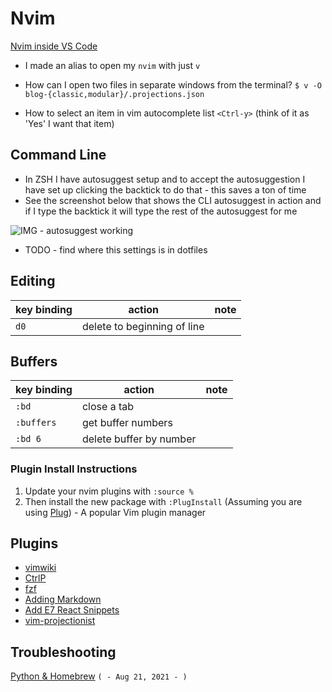 # Nvim
[Nvim inside VS Code](nvim-inside-vscode.md)

* I made an alias to open my `nvim` with just `v`
* How can I open two files in separate windows from the terminal?
`$ v -O blog-{classic,modular}/.projections.json`

* How to select an item in vim autocomplete list 
`<Ctrl-y>` (think of it as 'Yes' I want that item)

## Command Line
* In ZSH I have autosuggest setup and to accept the autosuggestion I have set up clicking the backtick to do that - this saves a ton of time
* See the screenshot below that shows the CLI autosuggest in action and if I type the backtick it will type the rest of the autosuggest for me

![IMG - autosuggest working](https://i.imgur.com/o7JWDJi.png)

* TODO - find where this settings is in dotfiles

## Editing
| key binding | action                      | note |
|-------------|-----------------------------|------|
| `d0`        | delete to beginning of line |      |

## Buffers
| key binding | action                  | note |
|-------------|-------------------------|------|
| `:bd`       | close a tab             |      |
| `:buffers`  | get buffer numbers      |      |
| `:bd 6`     | delete buffer by number |      |

### Plugin Install Instructions
1. Update your nvim plugins with `:source %`
2. Then install the new package with `:PlugInstall` (Assuming you are using <a href="https://github.com/junegunn/vim-plug" target="_blank">Plug</a>) - A popular Vim plugin manager

## Plugins
* [vimwiki](./plugins/vimwiki.md)
* [CtrlP](./plugins/ctrlp.md)
* [fzf](./plugins/fzf.md)
* [Adding Markdown](,/plugins/adding-markdown.md)
* [Add E7 React Snippets](.md)
* [vim-projectionist](./nvim/plugins/vim-projectionist.md)

## Troubleshooting
[Python & Homebrew](./troubleshooting/python-homebrew.md) `( - Aug 21, 2021 - )`
